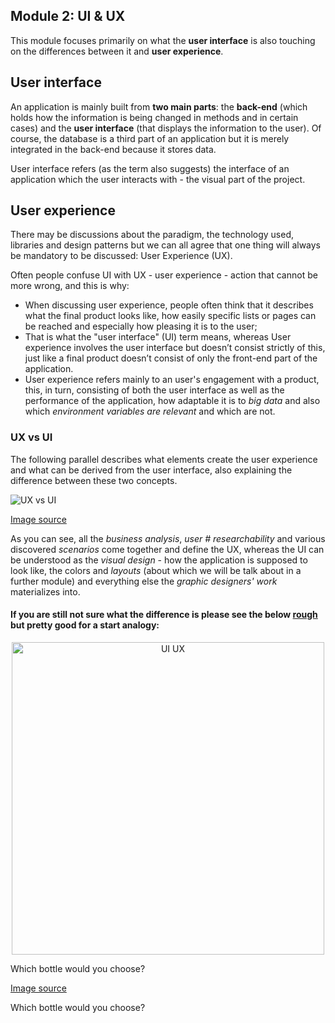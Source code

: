 ##  Module 2: UI & UX
This module focuses primarily on what the **user interface** is also touching on the differences between it and **user experience**.

##  User interface
An application is mainly built from __two main parts__: the **back-end** (which holds how the information is being changed in methods and in certain cases) and the **user interface** (that displays the information to the user). Of course, the database is a third part of an application but it is merely integrated in the back-end because it stores data.

User interface refers (as the term also suggests) the interface of an application which the user interacts with - the visual part of the project.

##  User experience
There may be discussions about the paradigm, the technology used, libraries and design patterns but we can all agree that one thing will always be mandatory to be discussed: User Experience (UX).

Often people confuse UI with UX - user experience - action that cannot be more wrong, and this is why:
- When discussing user experience, people often think that it describes what the final product looks like, how easily specific lists or pages can be reached and especially how pleasing it is to the user;
- That is what the "user interface" (UI) term means, whereas User experience involves the user interface but doesn’t consist  strictly of this, just like  a  final product doesn’t consist of only the front-end part of the application.
- User experience refers mainly to an user's engagement with a product, this, in turn, consisting of both the user interface as well as the performance of the application, how adaptable it is to _big data_ and also which _environment variables are relevant_ and which are not.

###  UX vs UI
The following parallel describes what elements create the user experience and what can be derived from the user interface, also explaining the difference between these two concepts.

![UX vs UI](https://github.com/microsoft-dx/xamarin-fundamentals-ui/blob/master/Images/ui-vs-ux.jpg?raw=true)

[Image source](https://www.devsaran.com/sites/default/files/styles/large/public/blogimages/knowing-the-difference-between-the-ux-and-ui-design.jpg?itok=w3QwKgRm)

As you can see, all the _business analysis_, _user # researchability_ and various discovered _scenarios_ come together and define the UX, whereas the UI can be understood as the _visual design_ - how the application is supposed to look like, the colors and _layouts_ (about which we will be talk about in a further module) and everything else the _graphic designers' work_ materializes into.

####  If you are still not sure what the difference is please see the below [rough](https://medium.com/northern-dynamics/my-response-to-ketchup-bottle-ux-vs-ui-meme-56c1a14a6f98) but pretty good for a start analogy:

<p align="center"><img width="500"  alt="UI UX"  src="https://github.com/microsoft-dx/xamarin-fundamentals-ui/blob/master/Images/ux-ui.jpg?raw=true"  margin=auto></p>
Which bottle would you choose?

[Image source](hhttps://cdn-images-1.medium.com/max/800/1*Cl3Fk9iEFz9ZKhvaSVgqpA.jpeg)


Which bottle would you choose?
